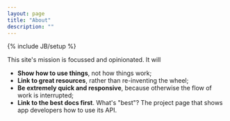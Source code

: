 ```yaml
---
layout: page
title: "About"
description: ""
---
```

{% include JB/setup %}

This site's mission is focussed and opinionated. It will

* **Show how to use things**, not how things work;
* **Link to great resources**, rather than re-inventing the wheel;
* **Be extremely quick and responsive**, because otherwise the 
    flow of work is interrupted;
* **Link to the best docs first**. What's "best"? The project page 
    that shows app developers how to use its API.

